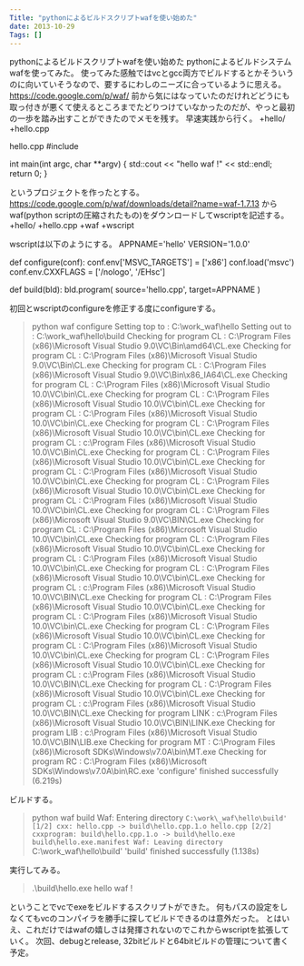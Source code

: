 ```yaml
---
Title: "pythonによるビルドスクリプトwafを使い始めた"
date: 2013-10-29
Tags: []
---
```


pythonによるビルドスクリプトwafを使い始めた
pythonによるビルドシステムwafを使ってみた。
使ってみた感触ではvcとgcc両方でビルドするとかそういうのに向いていそうなので、要するにわしのニーズに合っているように思える。
https://code.google.com/p/waf/
前から気にはなっていたのだけれどどうにも取っ付きが悪くて使えるところまでたどりつけていなかったのだが、やっと最初の一歩を踏み出すことができたのでメモを残す。
早速実践から行く。
+hello/
  +hello.cpp

hello.cpp
#include <iostream>

int main(int argc, char **argv)
{
    std::cout << "hello waf !" << std::endl;
    return 0;
}

というプロジェクトを作ったとする。
https://code.google.com/p/waf/downloads/detail?name=waf-1.7.13
からwaf(python
scriptの圧縮されたもの)をダウンロードしてwscriptを記述する。
+hello/
  +hello.cpp
  +waf
  +wscript

wscriptは以下のようにする。
APPNAME='hello'
VERSION='1.0.0'


def configure(conf):
    conf.env['MSVC_TARGETS'] = ['x86']
    conf.load('msvc')
    conf.env.CXXFLAGS = ['/nologo', '/EHsc']

def build(bld):
    bld.program(
            source='hello.cpp', 
            target=APPNAME
            )

初回とwscriptのconfigureを修正する度にconfigureする。
> python waf configure 
Setting top to                           : C:\work\_waf\hello
Setting out to                           : C:\work\_waf\hello\build
Checking for program CL                  : C:\Program Files (x86)\Microsoft Visual Studio 9.0\VC\Bin\amd64\CL.exe
Checking for program CL                  : C:\Program Files (x86)\Microsoft Visual Studio 9.0\VC\Bin\CL.exe
Checking for program CL                  : C:\Program Files (x86)\Microsoft Visual Studio 9.0\VC\Bin\x86_IA64\CL.exe
Checking for program CL                  : C:\Program Files (x86)\Microsoft Visual Studio 10.0\VC\bin\CL.exe
Checking for program CL                  : C:\Program Files (x86)\Microsoft Visual Studio 10.0\VC\bin\CL.exe
Checking for program CL                  : C:\Program Files (x86)\Microsoft Visual Studio 10.0\VC\bin\CL.exe
Checking for program CL                  : C:\Program Files (x86)\Microsoft Visual Studio 10.0\VC\bin\CL.exe
Checking for program CL                  : c:\Program Files (x86)\Microsoft Visual Studio 10.0\VC\Bin\CL.exe
Checking for program CL                  : C:\Program Files (x86)\Microsoft Visual Studio 10.0\VC\bin\CL.exe
Checking for program CL                  : C:\Program Files (x86)\Microsoft Visual Studio 10.0\VC\bin\CL.exe
Checking for program CL                  : C:\Program Files (x86)\Microsoft Visual Studio 10.0\VC\bin\CL.exe
Checking for program CL                  : C:\Program Files (x86)\Microsoft Visual Studio 10.0\VC\bin\CL.exe
Checking for program CL                  : C:\Program Files (x86)\Microsoft Visual Studio 9.0\VC\BIN\CL.exe
Checking for program CL                  : C:\Program Files (x86)\Microsoft Visual Studio 10.0\VC\bin\CL.exe
Checking for program CL                  : C:\Program Files (x86)\Microsoft Visual Studio 10.0\VC\bin\CL.exe
Checking for program CL                  : C:\Program Files (x86)\Microsoft Visual Studio 10.0\VC\bin\CL.exe
Checking for program CL                  : C:\Program Files (x86)\Microsoft Visual Studio 10.0\VC\bin\CL.exe
Checking for program CL                  : c:\Program Files (x86)\Microsoft Visual Studio 10.0\VC\BIN\CL.exe
Checking for program CL                  : C:\Program Files (x86)\Microsoft Visual Studio 10.0\VC\bin\CL.exe
Checking for program CL                  : C:\Program Files (x86)\Microsoft Visual Studio 10.0\VC\bin\CL.exe
Checking for program CL                  : C:\Program Files (x86)\Microsoft Visual Studio 10.0\VC\bin\CL.exe
Checking for program CL                  : C:\Program Files (x86)\Microsoft Visual Studio 10.0\VC\bin\CL.exe
Checking for program CL                  : C:\Program Files (x86)\Microsoft Visual Studio 10.0\VC\bin\CL.exe
Checking for program CL                  : c:\Program Files (x86)\Microsoft Visual Studio 10.0\VC\BIN\CL.exe
Checking for program CL                  : C:\Program Files (x86)\Microsoft Visual Studio 10.0\VC\bin\CL.exe
Checking for program CL                  : c:\Program Files (x86)\Microsoft Visual Studio 10.0\VC\BIN\CL.exe
Checking for program LINK                : c:\Program Files (x86)\Microsoft Visual Studio 10.0\VC\BIN\LINK.exe
Checking for program LIB                 : c:\Program Files (x86)\Microsoft Visual Studio 10.0\VC\BIN\LIB.exe
Checking for program MT                  : C:\Program Files (x86)\Microsoft SDKs\Windows\v7.0A\bin\MT.exe
Checking for program RC                  : C:\Program Files (x86)\Microsoft SDKs\Windows\v7.0A\bin\RC.exe
'configure' finished successfully (6.219s)

ビルドする。
> python waf build
Waf: Entering directory `C:\work\_waf\hello\build'
[1/2] cxx: hello.cpp -> build\hello.cpp.1.o
hello.cpp
[2/2] cxxprogram: build\hello.cpp.1.o -> build\hello.exe build\hello.exe.manifest
Waf: Leaving directory `C:\work\_waf\hello\build'
'build' finished successfully (1.138s)

実行してみる。
> .\build\hello.exe
hello waf !

ということでvcでexeをビルドするスクリプトができた。
何もパスの設定をしなくてもvcのコンパイラを勝手に探してビルドできるのは意外だった。
とはいえ、これだけではwafの嬉しさは発揮されないのでこれからwscriptを拡張していく。
次回、debugとrelease, 32bitビルドと64bitビルドの管理について書く予定。
